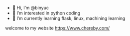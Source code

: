 - 👋 Hi, I’m @binyuc
- 👀 I’m interested in python coding
- 🌱 I’m currently learning flask, linux, machining learning

welcome to my website https://www.chereby.com/


<!---
binyuc/binyuc is a ✨ special ✨ repository because its `README.md` (this file) appears on your GitHub profile.
You can click the Preview link to take a look at your changes.
--->
